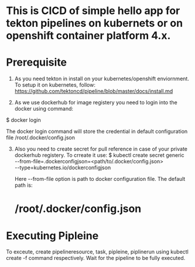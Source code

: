 # This is CICD of simple hello app for tekton pipelines on kubernets or on openshift container platform 4.x.

# Prerequisite

 1. As you need tekton in install on your kubernetes/openshift enviornment.
    To setup it on kubernetes, follow: https://github.com/tektoncd/pipeline/blob/master/docs/install.md
  
 2. As we use dockerhub for image registery you need to login into the docker using command:
  
  $ docker login
  
  The docker login command will store the credential in default configuration file /root/.docker/config.json
  
 3. Also you need to create secret for pull reference in case of your private dockerhub registery. To crreate it use:
  $ kubectl create secret generic <your-secret-name> \
    --from-file=.dockerconfigjson=<path/to/.docker/config.json> \
    --type=kubernetes.io/dockerconfigjson
    
    Here  --from-file option is path to docker configuration file. The default path is:
    # /root/.docker/config.json
    
    
    
# Executing Pipleine
  
  To exceute, create pipelineresource, task, pipleine, piplinerun using kubectl create -f command respectively.
  Wait for the pipeline to be fully executed.
